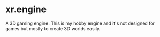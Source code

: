 xr.engine
=========

A 3D gaming engine. This is my hobby engine and it's not designed for games but mostly to create 3D worlds easily.
